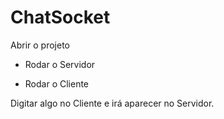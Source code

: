 # ChatSocket


Abrir o projeto

- Rodar o Servidor

- Rodar o Cliente

Digitar algo no Cliente e irá aparecer no Servidor.
